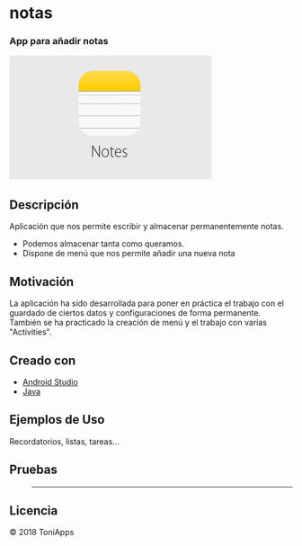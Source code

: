 # notas
### App para añadir notas


<img src="https://github.com/Antonio1138/notas/blob/master/notes.jpg" width="360" height="220" />

## Descripción
Aplicación que nos permite escribir y almacenar permanentemente notas.
- Podemos almacenar tanta como queramos.
- Dispone de menú que nos permite añadir una nueva nota

## Motivación
La aplicación ha sido desarrollada para poner en práctica el trabajo con el guardado de ciertos datos y configuraciones de forma permanente. También se ha practicado la creación de menú y el trabajo con varias "Activities".

## Creado con
- [Android Studio](https://developer.android.com/studio/)
- [Java](https://www.java.com/es/download/)


## Ejemplos de Uso
Recordatorios, listas, tareas...

## Pruebas
>------


## Licencia
:copyright: 2018 ToniApps
